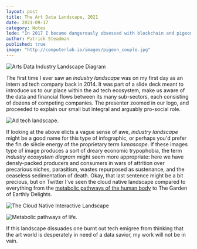 ```yaml
---
layout: post
title: The Art Data Landscape, 2021 
date: 2021-09-17
category: Notes
lede: "In 2017 I became dangerously obsessed with blockchain and pigeons."
author: Patrick Steadman
published: true
image: "http://computerlab.io/images/pigeon_couple.jpg"
---
```


![Arts Data Industry Landscape Diagram](/images/art_data_landscape.png)

The first time I ever saw an _industry landscape_ was on my first day as an intern ad tech
company back in 2014. It was part of a slide deck meant to introduce us to our place within the
ad tech ecosystem, make us aware of the data and financial flows between its many sub-sectors,
each consisting of dozens of competing companies. The presenter zoomed in our logo, and proceeded to
explain our small but integral and arguably pro-social role.

![Ad tech landscape.](/images/ad_tech_landscape.jpg)

If looking at the above elicts a vague sense of awe, _industry landscape_ might be a good name for
this type of infographic, or perhaps you'd prefer the fin de siècle energy of the proprietary term
_lumascape_. If these images type of image produces a sort of dreary economic trypophobia, the term
_industry ecosystem diagram_ might seem more appropriate: here we have densly-packed producers and
consumers in wars of attrition over precarious niches, parasitism, wastes repurposed as sustenance,
and the ceaseless sedimentation of death. Okay, that last sentence might be a bit precious, but on
Twitter I've seen the cloud native landscape compared to everything from the [metabolic pathways of
the human body](http://biochemical-pathways.com/#/map/1) to The Garden of Earthly Delights. 

![The Cloud Native Interactive Landscape](/images/cloud_native_landscape.png)

![Metabolic pathways of life.](/images/metabolic_pathways_landscape.png)


If this landscape dissuades one burnt out tech emigree from thinking that the art world is
desperately in need of a data savior, my work will not be in vain. 
